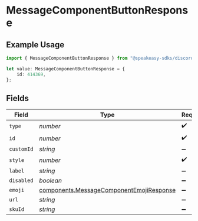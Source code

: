 # MessageComponentButtonResponse

## Example Usage

```typescript
import { MessageComponentButtonResponse } from "@speakeasy-sdks/discord/models/components";

let value: MessageComponentButtonResponse = {
    id: 414369,
};
```

## Fields

| Field                                                                                                | Type                                                                                                 | Required                                                                                             | Description                                                                                          |
| ---------------------------------------------------------------------------------------------------- | ---------------------------------------------------------------------------------------------------- | ---------------------------------------------------------------------------------------------------- | ---------------------------------------------------------------------------------------------------- |
| `type`                                                                                               | *number*                                                                                             | :heavy_check_mark:                                                                                   | N/A                                                                                                  |
| `id`                                                                                                 | *number*                                                                                             | :heavy_check_mark:                                                                                   | N/A                                                                                                  |
| `customId`                                                                                           | *string*                                                                                             | :heavy_minus_sign:                                                                                   | N/A                                                                                                  |
| `style`                                                                                              | *number*                                                                                             | :heavy_check_mark:                                                                                   | N/A                                                                                                  |
| `label`                                                                                              | *string*                                                                                             | :heavy_minus_sign:                                                                                   | N/A                                                                                                  |
| `disabled`                                                                                           | *boolean*                                                                                            | :heavy_minus_sign:                                                                                   | N/A                                                                                                  |
| `emoji`                                                                                              | [components.MessageComponentEmojiResponse](../../models/components/messagecomponentemojiresponse.md) | :heavy_minus_sign:                                                                                   | N/A                                                                                                  |
| `url`                                                                                                | *string*                                                                                             | :heavy_minus_sign:                                                                                   | N/A                                                                                                  |
| `skuId`                                                                                              | *string*                                                                                             | :heavy_minus_sign:                                                                                   | N/A                                                                                                  |